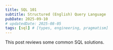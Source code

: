 ```yaml
---
title: SQL 101
subtitle: Structured (English) Query Language
pubDate: 2025-09-10
# updatedDate: 2025-08-05
tags: [sql] # [types, engineering, pragmatism]
---
```


This post reviews some common SQL solutions.

<!-- ## Example 1 - Trees from tables -->

<!-- A table can encode a tree.  -->